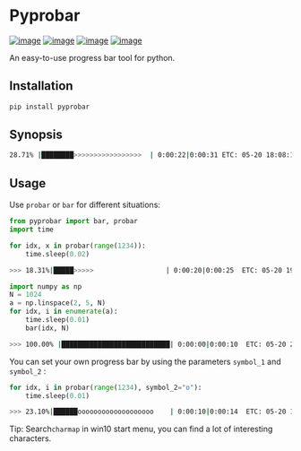 # Pyprobar

[![image](https://img.shields.io/badge/Pypi-0.1.1.2-green.svg)](https://pypi.org/project/pyprobar)
[![image](https://img.shields.io/badge/python-3.6+-blue.svg)](https://www.python.org/)
[![image](https://img.shields.io/badge/license-MIT-blue.svg)](LICENSE)
[![image](https://img.shields.io/badge/author-K.y-orange.svg?style=flat-square&logo=appveyor)](https://github.com/beidongjiedeguang)




An easy-to-use progress bar tool for python.


## Installation

```bash
pip install pyprobar
```

## Synopsis
```bash
28.71% |████████>>>>>>>>>>>>>>>>>  | 0:00:22|0:00:31 ETC: 05-20 18:08:15
```

## Usage

Use `probar` or `bar` for different situations:

  ```python
  from pyprobar import bar, probar
  import time
  
  for idx, x in probar(range(1234)):
      time.sleep(0.02)
  ```
  ```bash
  >>> 18.31%|█████>>>>>                  | 0:00:20|0:00:25  ETC: 05-20 19:00:39
  ```
  ```python
  import numpy as np
  N = 1024
  a = np.linspace(2, 5, N)
  for idx, i in enumerate(a):
      time.sleep(0.01)
      bar(idx, N)
  ```
  ```bash
 >>> 100.00% |███████████████████████████| 0:00:00|0:00:10  ETC: 05-20 20:33:34 
  ```



You can set your own progress bar by using the parameters `symbol_1` and `symbol_2` :

```python
for idx, i in probar(range(1234), symbol_2="o"):
    time.sleep(0.01)
```
```bash
>>> 23.10%|██████ooooooooooooooooooo    | 0:00:10|0:00:14  ETC: 05-20 17:29:57
```

Tip: Search`charmap`  in win10 start menu, you can find a lot of interesting characters.



